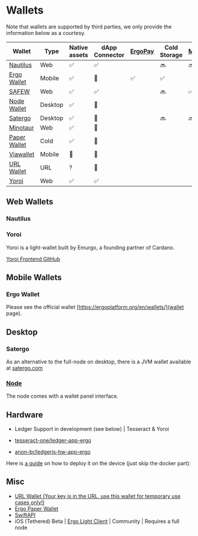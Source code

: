 # Wallets

Note that wallets are supported by third parties, we only provide the information below as a courtesy.


| Wallet                                                                                                 | Type    | Native assets | dApp Connector | [ErgoPay](https://github.com/ergoplatform/eips/blob/master/eip-0020.md) | Cold Storage | [Mixer](https://docs.ergoplatform.com/uses/mixer/#ergomixer) | [SigmaUSD](https://sigmausd.io/) |
|--------------------------------------------------------------------------------------------------------|---------|---------------|----------------|-------------------------------------------------------------------------|--------------|--------------------------------------------------------------|----------------------------------|
| [Nautilus](https://chrome.google.com/webstore/detail/nautilus-wallet/gjlmehlldlphhljhpnlddaodbjjcchai) | Web     | ✅             | ✅              |                                                                         | 🔜            | 🔜                                                            |                                  |
| [Ergo Wallet](https://ergoplatform.org/en/mobile_wallets/)                                             | Mobile  | ✅             | 🚫              | ✅                                                                       | ✅            |                                                              |                                  |
| [SAFEW](https://github.com/ThierryM1212/SAFEW/releases)                                                | Web     | ✅             | ✅              |                                                                         | 🔜            | ✅                                                            |                                  |
| [Node Wallet](https://docs.ergoplatform.com/node/platforms/)                                           | Desktop | ✅             | 🚫              |                                                                         |              |                                                              |                                  |
| [Satergo](https://www.satergo.com)                                                                     | Desktop | ✅             | 🚫              |                                                                         | 🔜            | 🔜                                                            |                                  |
| [Minotaur](https://github.com/minotaur-ergo/minotaur-wallet)                                           | Web     | ✅             | 🚫              |                                                                         |              |                                                              | ✅                                |
| [Paper Wallet](https://anon-br.github.io/ergo-paper-wallet/)                                           | Cold    | ✅             | 🚫              |                                                                         |              |                                                              |                                  |
| [Viawallet](https://apps.apple.com/us/app/viawallet-multi-chain-wallet/id1462031389)                   | Mobile  | 🚫             | 🚫              |                                                                         |              |                                                              |                                  |
| [URL Wallet](https://erg.urlwallet.org/)                                                               | URL     | ?             | 🚫              |                                                                         |              |                                                              |                                  |
| [Yoroi](https://yoroi-wallet.com/)                                                                     | Web     | ✅             | ✅              |                                                                         |              |                                                              |                                  |
## Web Wallets

### Nautilus

### Yoroi

Yoroi is a light-wallet built by Emurgo, a founding partner of Cardano. 

[Yoroi Frontend GitHub](https://github.com/Emurgo/yoroi-frontend)


## Mobile Wallets

### Ergo Wallet

Please see the official wallet [https://ergoplatform.org/en/wallets/](wallet page). 

## Desktop

### Satergo

As an alternative to the full-node on desktop, there is a JVM wallet available at [satergo.com](https://www.satergo.com)

### [Node](/node)

The node comes with a wallet panel interface. 


## Hardware

- Ledger Support in development (see below)  | Tesseract & Yoroi

- [tesseract-one/ledger-app-ergo](https://github.com/tesseract-one/ledger-app-ergo)
- [anon-br/ledgerjs-hw-app-ergo](https://github.com/anon-br/ledgerjs-hw-app-ergo)

Here is [a guide](https://putukusuma.medium.com/build-an-app-for-ledger-nano-s-on-macbook-and-docker-46be51701206) on how to deploy it on the device (just skip the docker part): 

## Misc

- [URL Wallet (Your key is in the URL, use this wallet for temporary use cases only!)](https://erg.urlwallet.org/)
- [Ergo Paper Wallet](https://anon-br.github.io/ergo-paper-wallet/)
- [SwiftAPI](https://github.com/ergoplatform/sigma-rust/blob/31aa0922d03f632d22fdc348b2604d23ed296586/bindings/ergo-wallet-ios/Sources/ErgoWallet/ErgoWallet.swift)
- iOS (Tethered) Beta | [Ergo Light Client](https://github.com/bjenkinsgit/ErgoIOSLiteClient.git) | Community | Requires a full node
